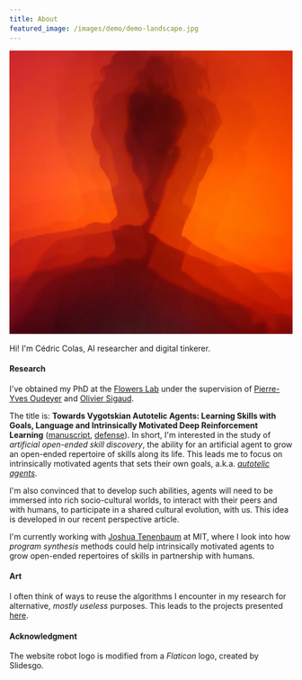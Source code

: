 ```yaml
---
title: About
featured_image: /images/demo/demo-landscape.jpg
---
```


<img class="image" src="/images/general/me.jpg" alt=""/>

Hi! I'm Cédric Colas, AI researcher and digital tinkerer. 

#### Research

I've obtained my PhD at the [Flowers Lab](https://flowers.inria.fr/) under the supervision of [Pierre-Yves Oudeyer](http://www.pyoudeyer.com/) and [Olivier Sigaud](https://www.isir.upmc.fr/personnel/sigaud/). 

The title is: **Towards Vygotskian Autotelic Agents: Learning Skills with Goals, Language and Intrinsically Motivated Deep Reinforcement Learning** (<a 
href="/data/cedric_colas_manuscript.pdf" download>manuscript</a>, [defense](https://www.youtube.com/watch?v=x4vS557rhAM)). In short, I'm interested in the study of _artificial 
open-ended skill discovery_, the ability for an artificial agent to grow an open-ended repertoire of skills along its life. This leads me to focus on intrinsically motivated 
agents that sets their own goals, a.k.a. [_autotelic agents_](https://arxiv.org/abs/2012.09830). 

I'm also convinced that to develop such abilities, agents will need to be immersed into rich socio-cultural worlds, to interact with their peers and with humans, to participate 
in a shared cultural evolution, with us. This idea is developed in our recent perspective article.

I'm currently working with [Joshua Tenenbaum](https://mitibmwatsonailab.mit.edu/people/joshua-tenenbaum/) at MIT, where I look into how _program synthesis_ methods could help 
intrinsically motivated agents to grow open-ended repertoires of skills in partnership with humans. 

#### Art

I often think of ways to reuse the algorithms I encounter in my research for alternative, _mostly useless_ purposes. This leads to the projects presented <a href="/">here</a>. 


#### Acknowledgment

The website robot logo is modified from a *Flaticon* logo, created by Slidesgo.